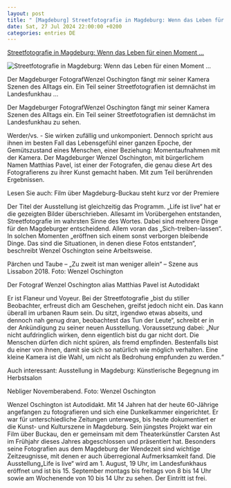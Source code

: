 ```yaml
---
layout: post
title: " [Magdeburg] Streetfotografie in Magdeburg: Wenn das Leben für einen Moment ..."
date: Sat, 27 Jul 2024 22:00:00 +0200
categories: entries DE
---
```

[Streetfotografie in Magdeburg: Wenn das Leben für einen Moment ...](https://www.volksstimme.de/lokal/magdeburg/wenn-das-leben-fur-einen-moment-eingefroren-wird-3888337)

![Streetfotografie in Magdeburg: Wenn das Leben für einen Moment ...](https://bmg-images.forward-publishing.io/2024/07/26/c271991d-6d3c-4dc3-a790-b75fc5ae9ad2.jpeg?rect=0%2C0%2C1248%2C845&w=1024)

Der Magdeburger FotografWenzel Oschington fängt mir seiner Kamera Szenen des Alltags ein. Ein Teil seiner Streetfotografien ist demnächst im Landesfunkhau ...

Der Magdeburger FotografWenzel Oschington fängt mir seiner Kamera Szenen des Alltags ein. Ein Teil seiner Streetfotografien ist demnächst im Landesfunkhau zu sehen.

Werder/vs. - Sie wirken zufällig und unkomponiert. Dennoch spricht aus ihnen im besten Fall das Lebensgefühl einer ganzen Epoche, der Gemütszustand eines Menschen, einer Beziehung: Momentaufnahmen mit der Kamera. Der Magdeburger Wenzel Oschington, mit bürgerlichem Namen Matthias Pavel, ist einer der Fotografen, die genau diese Art des Fotografierens zu ihrer Kunst gemacht haben. Mit zum Teil berührenden Ergebnissen.

Lesen Sie auch: Film über Magdeburg-Buckau steht kurz vor der Premiere

Der Titel der Ausstellung ist gleichzeitig das Programm. „Life ist live“ hat er die gezeigten Bilder überschrieben. Allesamt im Vorübergehen entstanden, Streetfotografie im wahrsten Sinne des Wortes. Dabei sind mehrere Dinge für den Magdeburger entscheidend. Allem voran das „Sich-treiben-lassen“. In solchen Momenten „eröffnen sich einem sonst verborgen bleibende Dinge. Das sind die Situationen, in denen diese Fotos entstanden“, beschreibt Wenzel Oschington seine Arbeitsweise.

Pärchen und Taube – „Zu zweit ist man weniger allein“ – Szene aus Lissabon 2018. Foto: Wenzel Oschington

Der Fotograf Wenzel Oschington alias Matthias Pavel ist Autodidakt

Er ist Flaneur und Voyeur. Bei der Streetfotografie „bist du stiller Beobachter, erfreust dich am Geschehen, greifst jedoch nicht ein. Das kann überall im urbanen Raum sein. Du sitzt, irgendwo etwas abseits, und dennoch nah genug dran, beobachtest das Tun der Leute“, schreibt er in der Ankündigung zu seiner neuen Ausstellung. Voraussetzung dabei: „Nur nicht aufdringlich wirken, denn eigentlich bist du gar nicht dort. Die Menschen dürfen dich nicht spüren, als fremd empfinden. Bestenfalls bist du einer von ihnen, damit sie sich so natürlich wie möglich verhalten. Eine kleine Kamera ist die Wahl, um nicht als Bedrohung empfunden zu werden.“

Auch interessant: Ausstellung in Magdeburg: Künstlerische Begegnung im Herbstsalon

Nebliger Novemberabend. Foto: Wenzel Oschington

Wenzel Oschington ist Autodidakt. Mit 14 Jahren hat der heute 60-Jährige angefangen zu fotografieren und sich eine Dunkelkammer eingerichtet. Er war für unterschiedliche Zeitungen unterwegs, bis heute dokumentiert er die Kunst- und Kulturszene in Magdeburg. Sein jüngstes Projekt war ein Film über Buckau, den er gemeinsam mit dem Theaterkünstler Carsten Ast im Frühjahr dieses Jahres abgeschlossen und präsentiert hat. Besonders seine Fotografien aus dem Magdeburg der Wendezeit sind wichtige Zeitzeugnisse, mit denen er auch überregional Aufmerksamkeit fand. Die Ausstellung„Life is live“ wird am 1. August, 19 Uhr, im Landesfunkhaus eröffnet und ist bis 15. September montags bis freitags von 8 bis 14 Uhr sowie am Wochenende von 10 bis 14 Uhr zu sehen. Der Eintritt ist frei.

